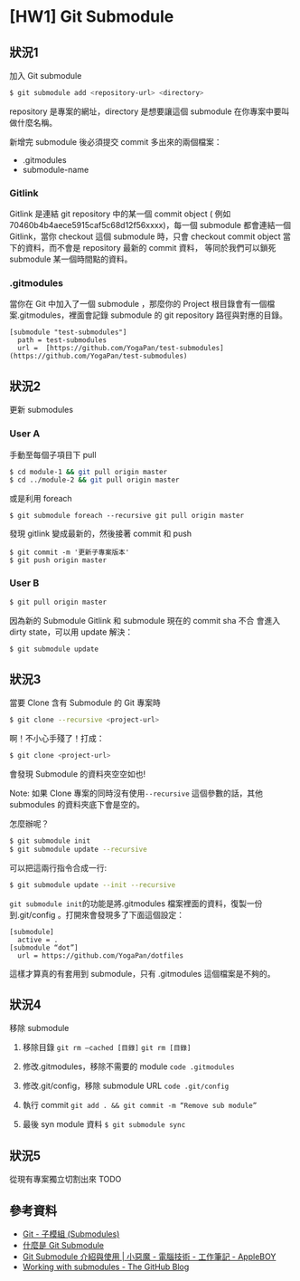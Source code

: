 # [HW1] Git Submodule
## 狀況1
加入 Git submodule

```sh
$ git submodule add <repository-url> <directory>
```

repository 是專案的網址，directory 是想要讓這個 submodule 在你專案中要叫做什麼名稱。

新增完 submodule 後必須提交 commit 多出來的兩個檔案：
* .gitmodules
* submodule-name

### Gitlink
Gitlink 是連結 git repository 中的某一個 commit object ( 例如 70460b4b4aece5915caf5c68d12f56xxxx)，每一個 submodule 都會連結一個 Gitlink，當你 checkout 這個 submodule 時，只會 checkout commit object 當下的資料，而不會是 repository 最新的 commit 資料， 等同於我們可以鎖死 submodule 某一個時間點的資料。

### .gitmodules
當你在 Git 中加入了一個 submodule ，那麼你的 Project 根目錄會有一個檔案.gitmodules，裡面會記錄 submodule 的 git repository 路徑與對應的目錄。

```gitmodules
[submodule "test-submodules"]
  path = test-submodules
  url =  [https://github.com/YogaPan/test-submodules](https://github.com/YogaPan/test-submodules) 

```

## 狀況2
更新 submodules

### User A
手動至每個子項目下 pull
```sh
$ cd module-1 && git pull origin master
$ cd ../module-2 && git pull origin master
```

或是利用 foreach
```shell
$ git submodule foreach --recursive git pull origin master
```

發現 gitlink 變成最新的，然後接著 commit 和 push

```shell
$ git commit -m '更新子專案版本'
$ git push origin master
```

### User B
```sh
$ git pull origin master
```

因為新的 Submodule Gitlink 和 submodule 現在的 commit sha 不合
會進入 dirty state，可以用 update 解決：

```sh
$ git submodule update
```

## 狀況3
當要 Clone 含有 Submodule 的 Git 專案時

```sh
$ git clone --recursive <project-url>
```

啊！不小心手殘了！打成：
```sh
$ git clone <project-url>
```

會發現 Submodule 的資料夾空空如也!

Note: 如果 Clone 專案的同時沒有使用`--recursive` 這個參數的話，其他 submodules 的資料夾底下會是空的。

怎麼辦呢？

```sh
$ git submodule init
$ git submodule update --recursive
```

可以把這兩行指令合成一行:

```sh
$ git submodule update --init --recursive
```

`git submodule init`的功能是將.gitmodules 檔案裡面的資料，復製一份到.git/config 。打開來會發現多了下面這個設定：

```git
[submodule]
  active = .
[submodule “dot”]
  url = https://github.com/YogaPan/dotfiles
```

這樣才算真的有套用到 submodule，只有 .gitmodules 這個檔案是不夠的。

## 狀況4
移除 submodule

1. 移除目錄
`git rm —cached [目錄]`
`git rm [目錄]`

2. 修改.gitmodules，移除不需要的 module
`code .gitmodules`

3. 修改.git/config，移除 submodule URL
`code .git/config`

4. 執行 commit
`git add . && git commit -m “Remove sub module”`

5. 最後 syn module 資料
`$ git submodule sync`

## 狀況5
從現有專案獨立切割出來
TODO

## 參考資料
* [Git - 子模組 (Submodules)](https://git-scm.com/book/zh-tw/v1/Git-%E5%B7%A5%E5%85%B7-%E5%AD%90%E6%A8%A1%E7%B5%84-Submodules)
* [什麼是  Git Submodule](https://www.puritys.me/docs-blog/article-300-%E4%BB%80%E9%BA%BC%E6%98%AF-Git-Submodule.html)
* [Git Submodule 介紹與使用 | 小惡魔 - 電腦技術 - 工作筆記 - AppleBOY](https://blog.wu-boy.com/2011/09/introduction-to-git-submodule/)
* [Working with submodules - The GitHub Blog](https://github.blog/2016-02-01-working-with-submodules/)
